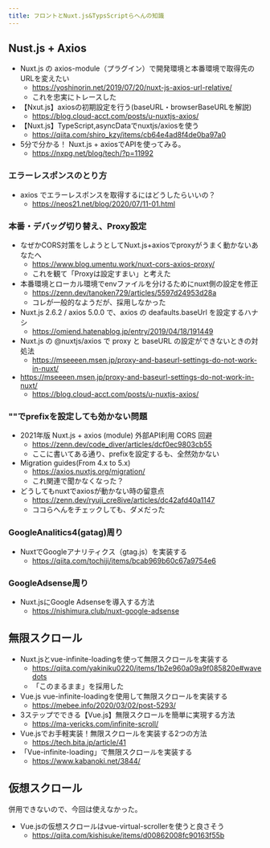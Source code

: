 ```yaml
---
title: フロントとNuxt.js&TypsScriptらへんの知識
---
```


## Nust.js + Axios

- Nuxt.js の axios-module（プラグイン）で開発環境と本番環境で取得先のURLを変えたい
  - https://yoshinorin.net/2019/07/20/nuxt-js-axios-url-relative/
  - これを忠実にトレースした
- 【Nxut.js】axiosの初期設定を行う(baseURL・browserBaseURLを解説)
  - https://blog.cloud-acct.com/posts/u-nuxtjs-axios/
- 【Nuxt.js】TypeScript,asyncDataでnuxtjs/axiosを使う
  - https://qiita.com/shiro_kzy/items/cb64e4ad8f4de0ba97a0
- 5分で分かる！ Nuxt.js + axiosでAPIを使ってみる。
  - https://nxpg.net/blog/tech/?p=11992

### エラーレスポンスのとり方

- axios でエラーレスポンスを取得するにはどうしたらいいの？
  - https://neos21.net/blog/2020/07/11-01.html

### 本番・デバッグ切り替え、Proxy設定

- なぜかCORS対策をしようとしてNuxt.js+axiosでproxyがうまく動かないあなたへ
  - https://www.blog.umentu.work/nuxt-cors-axios-proxy/
  - これを観て「Proxyは設定すまい」と考えた
- 本番環境とローカル環境でenvファイルを分けるためにnuxt側の設定を修正
  - https://zenn.dev/tanoken729/articles/5597d24953d28a
  - コレが一般的なようだが、採用しなかった
- Nuxt.js 2.6.2 / axios 5.0.0 で、axios の deafaults.baseUrl を設定するハナシ
  - https://omiend.hatenablog.jp/entry/2019/04/18/191449
- Nuxt.js の @nuxtjs/axios で proxy と baseURL の設定ができないときの対処法
  - https://mseeeen.msen.jp/proxy-and-baseurl-settings-do-not-work-in-nuxt/
- https://mseeeen.msen.jp/proxy-and-baseurl-settings-do-not-work-in-nuxt/
  - https://blog.cloud-acct.com/posts/u-nuxtjs-axios/

### ""でprefixを設定しても効かない問題

- 2021年版 Nuxt.js + axios (module) 外部API利用 CORS 回避
  - https://zenn.dev/code_diver/articles/dcf0ec9803cb55
  - ここに書いてある通り、prefixを設定するも、全然効かない
- Migration guides(From 4.x to 5.x)
  - https://axios.nuxtjs.org/migration/
  - これ関連で聞かなくなった？
- どうしてもnuxtでaxiosが動かない時の留意点
  - https://zenn.dev/ryuji_cre8ive/articles/dc42afd40a1147
  - ココらへんをチェックしても、ダメだった

### GoogleAnalitics4(gatag)周り

- NuxtでGoogleアナリティクス（gtag.js）を実装する
  - https://qiita.com/tochiji/items/bcab969b60c67a9754e6

### GoogleAdsense周り

- Nuxt.jsにGoogle Adsenseを導入する方法
  - https://nishimura.club/nuxt-google-adsense

## 無限スクロール

- Nuxt.jsとvue-infinite-loadingを使って無限スクロールを実装する
  - https://qiita.com/yakiniku0220/items/1b2e960a09a9f085820e#wavedots
  - 「このまるまま」を採用した
- Vue.js vue-infinite-loadingを使用して無限スクロールを実装する
  - https://mebee.info/2020/03/02/post-5293/
- 3ステップでできる【Vue.js】無限スクロールを簡単に実現する方法
  - https://ma-vericks.com/infinite-scroll/
- Vue.jsでお手軽実装！無限スクロールを実装する2つの方法
  - https://tech.bita.jp/article/41
- 「Vue-infinite-loading」で無限スクロールを実装する
  - https://www.kabanoki.net/3844/

## 仮想スクロール

併用できないので、今回は使えなかった。

- Vue.jsの仮想スクロールはvue-virtual-scrollerを使うと良さそう
  - https://qiita.com/kishisuke/items/d00862008fc90163f55b
